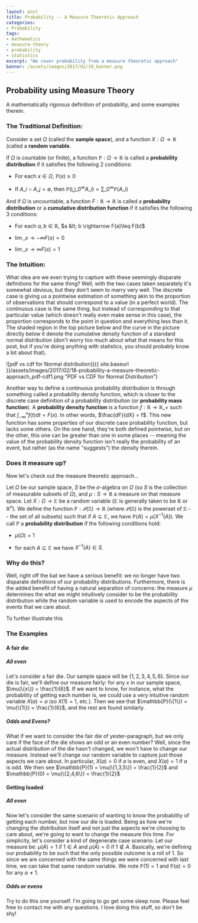 ```yaml
---
layout: post
title: Probability -- A Measure Theoretic Approach
categories:
- Probability
tags:
- mathematics
- measure-theory
- probability
- statistics
excerpt: "We cover probability from a measure theoretic approach"
banner: /assets/images/2017/02/18_banner.png
---
```


## Probability using Measure Theory

A mathematically rigorous definition of probability, and some examples therein.

<!-- more -->

### The Traditional Definition:


Consider a set $\Omega$ (called the **sample space**), and a function $X:\Omega\rightarrow\mathbb{R}$ (called a **random variable**.


If $\Omega$ is countable (or finite), a function $\mathbb{P}:\Omega\rightarrow\mathbb{R}$ is called a **probability distribution**
 if it satisfies the following 2 conditions:


- For each $x \in \Omega$, $\mathbb{P}(x) \geq 0$

- If $A\_i\cap A\_j = \emptyset$, then $\mathbb{P}(\bigcup\limits\_0^\infty A\_i) = \sum\limits\_0^\infty\mathbb{P}(A\_i)$




And if $\Omega$ is uncountable, a function $F:\mathbb{R}\rightarrow\mathbb{R}$ is called a **probability distribution** or a **cumulative distribution function** if it satisfies the following 3 conditions:


- For each $a,b\in\mathbb{R}$, $a &lt; b \rightarrow F(a)\leq F(b)$

- $\lim\limits\_{x\to -\infty}F(x) = 0$

- $\lim\limits\_{x\to\infty}F(x) = 1$



### The Intuition:


What idea are we even trying to capture with these seemingly disparate definitions for the same thing? Well, with the two cases taken separately it&#039;s somewhat obvious, but they don&#039;t seem to marry very well. The discrete case is giving us a pointwise estimation of something akin to the proportion of observations that should correspond to a value (in a perfect world). The continuous case is the same thing, but instead of corresponding to that particular value (which doesn&#039;t really even make sense in this case), the proportion corresponds to the point in question and everything less than it. The shaded region in the top picture below and the curve in the picture directly below it denote the cumulative density function of a standard normal distribution (don&#039;t worry too much about what that means for this post, but if you&#039;re doing anything with statistics, you should probably know a bit about that).


![pdf vs cdf for Normal distribution]({{ site.baseurl }}/assets/images/2017/02/18-probability-a-measure-theoretic-approach_pdf-cdf1.png "PDF vs CDF for Normal Distribution")


Another way to define a continuous probability distribution is through something called a probability density function, which is closer to the discrete case definition of a probability distribution (or **probability mass function**). A **probability density function** is a function $f:\mathbb{R}\rightarrow\mathbb{R}\_+$ such that $\int_{-\infty}^xf(t)dt = F(x)$. In other words, $\frac{dF}{dX} = f$. This new function has some properties of our discrete case probability function, but lacks some others. On the one hand, they're both defined pointwise, but on the other, this one can be greater than one in some places -- meaning the value of the probability density function isn't really the probability of an event, but rather (as the name "suggests") the density therein.

### Does it measure up?


Now let's check out the measure theoretic approach...


Let $\Omega$ be our sample space, $S$ be the $\sigma$-algebra on $\Omega$ (so $S$ is the collection of measurable subsets of $\Omega$), and $\mu:S\to\mathbb{R}$ a measure on that measure space. Let $X:\Omega\rightarrow\mathbb{E}$ be a random variable ($\mathbb{E}$ is generally taken to be $\mathbb{R}$ or $\mathbb{R}^n$). We define the function $\mathbb{P}:\mathcal{P}(\mathbb{E})\rightarrow\mathbb{R}$ (where $\mathcal{P}(\mathbb{E})$ is the powerset of $\mathbb{E}$ -- the set of all subsets) such that if $A\subseteq\mathbb{E}$, we have $\mathbb{P}(A)=\mu(X^{-1}(A))$. We call $\mathbb{P}$ a **probability distribution**
 if the following conditions hold:


- $\mu(\Omega) = 1$

- for each $A\subseteq\mathbb{E}$ we have $X^{-1}(A)\in S$.



### Why do this?


Well, right off the bat we have a serious benefit: we no longer have two disparate definitions of our probability distributions. Furthermore, there is the added benefit of having a natural separation of concerns: the measure $\mu$ determines the what we might intuitively consider to be the probability distribution while the random variable is used to encode the aspects of the events that we care about.


To further illustrate this

### The Examples

#### A fair die

##### All even


Let's consider a fair die. Our sample space will be $\{1,2,3,4,5,6\}$. Since our die is fair, we'll define our measure fairly: for any $x$ in our sample space, $\mu(\{x\}) = \frac{1}{6}$. If we want to know, for instance, what the probability of getting each number is, we could use a very intuitive random variable $X(a) = a$ (so $X(1)=1$, etc.). Then we see that $\mathbb{P}(\{1\}) = \mu(\{1\}) = \frac{1}{6}$, and the rest are found similarly.

##### Odds and Evens?


What if we want to consider the fair die of yester-paragraph, but we only care if the face of the die shows an odd or an even number? Well, since the actual distribution of the die hasn't changed, we won't have to change our measure. Instead we'll change our random variable to capture just those aspects we care about. In particular, $X(a) = 0$ if $a$ is even, and $X(a) = 1$ if $a$ is odd. We then see $\mathbb{P}(1) = \mu(\{1,3,5\}) = \frac{1}{2}$ and $\mathbb{P}(0) = \mu(\{2,4,6\}) = \frac{1}{2}$

#### Getting loaded

##### All even


Now let's consider the same scenario of wanting to know the probability of getting each number, but now our die is loaded. Being as how we're changing the distribution itself and not just the aspects we're choosing to care about, we're going to want to change the measure this time. For simplicity, let's consider a kind of degenerate case scenario. Let our measure be: $\mu(A) = 1$ if $1\in A$ and $\mu(A)=0$ if $1\notin A$. Basically, we're defining our probability to be such that the only possible outcome is a roll of 1. So since we are concerned with the same things we were concerned with last time, we can take that same random variable. We note $\mathbb{P}(1) = 1$ and $\mathbb{P}(a) = 0$ for any $a \neq 1$.

##### Odds or evens


Try to do this one yourself. I'm going to go get some sleep now. Please feel free to contact me with any questions. I love doing this stuff, so don't be shy!

